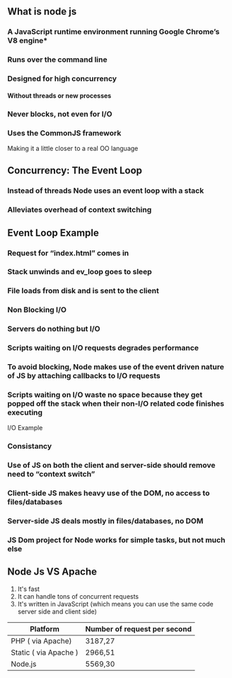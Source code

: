  ## **What is node js** 
 ###   A JavaScript runtime environment running Google Chrome’s V8 engine*
 
 ### Runs over the command line  
 
 ### Designed for high concurrency
  #### Without threads or new processes
 ### Never blocks, not even for I/O
 
 ### Uses the CommonJS framework
   Making it a little closer to a real OO language
  
  
  
## Concurrency: The Event Loop
 
 ### Instead of threads Node uses an event loop with a stack
 
 ### Alleviates overhead of context switching
 
 
 
 
 
 
 ## Event Loop Example 
 
 ### Request for “index.html” comes in
 ### Stack unwinds and ev_loop goes to sleep
 ### File loads from disk and is sent to the client


 ### Non Blocking I/O

### Servers do nothing but I/O
### Scripts waiting on I/O requests degrades performance
### To avoid blocking, Node makes use of the event driven nature of JS by attaching callbacks to I/O requests
### Scripts waiting on I/O waste no space because they get popped off the stack when their non-I/O related code finishes executing


I/O Example


### Consistancy 

### Use of JS on both the client and server-side should remove need to “context switch”
### Client-side JS makes heavy use of the DOM, no access to files/databases
### Server-side JS deals mostly in files/databases, no DOM
### JS Dom project for Node works for simple tasks, but not much else


 
## Node Js VS Apache

1. It's fast
1. It can handle tons of concurrent requests
1. It's written in JavaScript (which means you can use the same code server side and client side)

Platform | Number of request per second
------------ | -------------
PHP ( via Apache) | 3187,27
Static ( via Apache ) | 2966,51
Node.js |  5569,30

 

